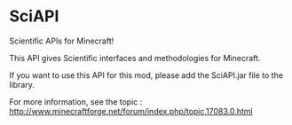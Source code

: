 SciAPI
======

Scientific APIs for Minecraft!

This API gives Scientific interfaces and methodologies for Minecraft.

If you want to use this API for this mod, please add the SciAPI.jar file to the library.

For more information, see the topic : http://www.minecraftforge.net/forum/index.php/topic,17083.0.html
